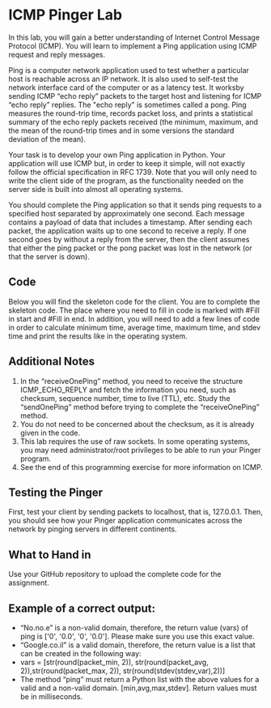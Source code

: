 # ICMP Pinger Lab

<p>
In this lab, you will gain a better understanding of Internet Control Message Protocol (ICMP). You will learn to 
implement a Ping application using ICMP request and reply messages.
</p>
<p>
Ping is a computer network application used to test whether a particular host is reachable across an IP network. It is 
also used to self-test the network interface card of the computer or as a latency test. It worksby sending ICMP “echo 
reply” packets to the target host and listening for ICMP “echo reply” replies. The "echo reply" is sometimes called a 
pong. Ping measures the round-trip time, records packet loss, and prints a statistical summary of the echo reply packets 
received (the minimum, maximum, and the mean of the round-trip times and in some versions the standard deviation of the 
mean).
</p>
<p>
Your task is to develop your own Ping application in Python. Your application will use ICMP but, in order to keep it 
simple, will not exactly follow the official specification in RFC 1739. Note that you will only need to write the client 
side of the program, as the functionality needed on the server side is built into almost all operating systems.
</p>
<p>
You should complete the Ping application so that it sends ping requests to a specified host separated by approximately 
one second. Each message contains a payload of data that includes a timestamp. After sending each packet, the 
application waits up to one second to receive a reply. If one second goes by without a reply from the server, then the 
client assumes that either the ping packet or the pong packet was lost in the network (or that the server is down).
</p>

<h2>Code</h2>
<p>
Below you will find the skeleton code for the client. You are to complete the skeleton code. The place where you need to 
fill in code is marked with #Fill in start and #Fill in end. In addition, you will need to add a few lines of code in 
order to calculate minimum time, average time, maximum time, and stdev time and print the results like in the operating 
system.
</p>

<h2>Additional Notes</h2>
<ol>
<li>
In the “receiveOnePing” method, you need to receive the structure ICMP_ECHO_REPLY and fetch the information you 
need, such as checksum, sequence number, time to live (TTL), etc. Study the “sendOnePing” method before trying to 
complete the “receiveOnePing” method.
</li>
<li>
You do not need to be concerned about the checksum, as it is already given in the code.
</li>
<li>
This lab requires the use of raw sockets. In some operating systems, you may need administrator/root privileges to be 
able to run your Pinger program.
</li>
<li>
See the end of this programming exercise for more information on ICMP.
</li>
</ol>

<h2>Testing the Pinger</h2>
<p>
First, test your client by sending packets to localhost, that is, 127.0.0.1.
Then, you should see how your Pinger application communicates across the network by pinging servers
in different continents.
</p>

<h2>What to Hand in</h2>
<p>
Use your GitHub repository to upload the complete code for the assignment.
</p>

<h2>Example of a correct output:</h2>
<ul>
<li>
“No.no.e” is a non-valid domain, therefore, the return value (vars) of ping is ['0', '0.0', '0', '0.0']. Please make 
sure you use this exact value.
</li>
<li>
“Google.co.il” is a valid domain, therefore, the return value is a list that can be created in the following way:
</li>
<li>
vars = [str(round(packet_min, 2)), str(round(packet_avg, 2)),str(round(packet_max, 2)), str(round(stdev(stdev_var),2))]
</li>
<li>
The method “ping” must return a Python list with the above values for a valid and a non-valid domain. 
[min,avg,max,stdev]. Return values must be in milliseconds.
</li>
</ul>
